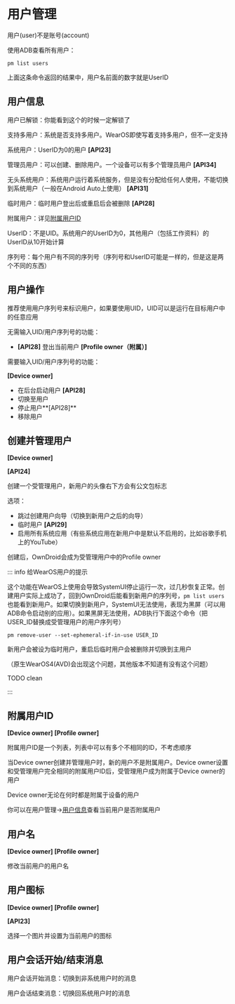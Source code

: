 # 用户管理

用户(user)不是账号(account)

使用ADB查看所有用户：

```shell
pm list users
```

上面这条命令返回的结果中，用户名前面的数字就是UserID

## 用户信息

用户已解锁：你能看到这个的时候一定解锁了

支持多用户：系统是否支持多用户。WearOS即使写着支持多用户，但不一定支持

系统用户：UserID为0的用户 **[API23]**

管理员用户：可以创建、删除用户。一个设备可以有多个管理员用户 **[API34]**

无头系统用户：系统用户运行着系统服务，但是没有分配给任何人使用，不能切换到系统用户（一般在Android Auto上使用） **[API31]**

临时用户：临时用户登出后或重启后会被删除 **[API28]**

附属用户：详见[附属用户ID](#附属用户ID)

UserID：不是UID。系统用户的UserID为0，其他用户（包括工作资料）的UserID从10开始计算

序列号：每个用户有不同的序列号（序列号和UserID可能是一样的，但是这是两个不同的东西）

## 用户操作

推荐使用用户序列号来标识用户，如果要使用UID，UID可以是运行在目标用户中的任意应用

无需输入UID/用户序列号的功能：

- **[API28]** 登出当前用户 **[Profile owner（附属）]**

需要输入UID/用户序列号的功能：

**[Device owner]**

- 在后台启动用户 **[API28]**
- 切换至用户
- 停止用户**[API28]**
- 移除用户

## 创建并管理用户

**[Device owner]**

**[API24]**

创建一个受管理用户，新用户的头像右下方会有公文包标志

选项：

- 跳过创建用户向导（切换到新用户之后的向导）
- 临时用户 **[API29]**
- 启用所有系统应用（有些系统应用在新用户中是默认不启用的，比如谷歌手机上的YouTube）

创建后，OwnDroid会成为受管理用户中的Profile owner

::: info 给WearOS用户的提示

这个功能在WearOS上使用会导致SystemUI停止运行一次，过几秒恢复正常。创建用户实际上成功了，回到OwnDroid后能看到新用户的序列号，`pm list users`也能看到新用户。如果切换到新用户，SystemUI无法使用，表现为黑屏（可以用ADB命令启动别的应用）。如果黑屏无法使用，ADB执行下面这个命令（把USER_ID替换成受管理用户的用户序列号）

```shell
pm remove-user --set-ephemeral-if-in-use USER_ID
```

新用户会被设为临时用户，重启后临时用户会被删除并切换到主用户

（原生WearOS4(AVD)会出现这个问题，其他版本不知道有没有这个问题）

TODO clean

:::

## 附属用户ID

**[Device owner] [Profile owner]**

附属用户ID是一个列表，列表中可以有多个不相同的ID，不考虑顺序

当Device owner创建并管理用户时，新的用户不是附属用户。Device owner设置和受管理用户完全相同的附属用户ID后，受管理用户成为附属于Device owner的用户

Device owner无论在何时都是附属于设备的用户

你可以在用户管理->[用户信息](#用户信息)查看当前用户是否附属用户

## 用户名

**[Device owner] [Profile owner]**

修改当前用户的用户名

## 用户图标

**[Device owner] [Profile owner]**

**[API23]**

选择一个图片并设置为当前用户的图标

## 用户会话开始/结束消息

用户会话开始消息：切换到非系统用户时的消息

用户会话结束消息：切换回系统用户时的消息


